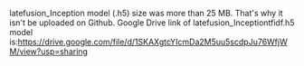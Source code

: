 latefusion_Inception model (.h5) size was more than 25 MB. That's why it isn't be uploaded on Github. Google Drive link of latefusion_Inceptiontfidf.h5 model is:https://drive.google.com/file/d/1SKAXgtcYIcmDa2M5uu5scdpJu76WfjWM/view?usp=sharing 
